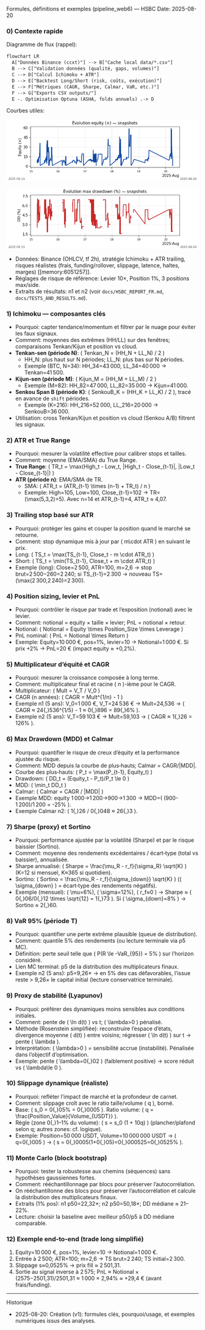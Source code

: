 Formules, définitions et exemples (pipeline_web6) — HSBC
Date: 2025-08-20

### 0) Contexte rapide
Diagramme de flux (rappel):

```mermaid
flowchart LR
  A["Données Binance (ccxt)"] --> B["Cache local data/*.csv"]
  B --> C["Validation données (qualité, gaps, volumes)"]
  C --> D["Calcul Ichimoku + ATR"]
  D --> E["Backtest Long/Short (risk, coûts, exécution)"]
  E --> F["Métriques (CAGR, Sharpe, Calmar, VaR, etc.)"]
  F --> G["Exports CSV outputs/"]
  E -. Optimisation Optuna (ASHA, folds annuels) .-> D
```

Courbes utiles:

![Equity timeline](../outputs/graphs/equity_timeline_pipeline_web6.png)

![Drawdown timeline](../outputs/graphs/dd_timeline_pipeline_web6.png)
- Données: Binance (OHLCV, tf 2h), stratégie Ichimoku + ATR trailing, risques réalistes (frais, funding/rollover, slippage, latence, haltes, marges) [[memory:6051257]].
- Réglages de risque de référence: Levier 10×, Position 1%, 3 positions max/side.
- Extraits de résultats: n1 et n2 (voir `docs/HSBC_REPORT_FR.md`, `docs/TESTS_AND_RESULTS.md`).

### 1) Ichimoku — composantes clés
- Pourquoi: capter tendance/momentum et filtrer par le nuage pour éviter les faux signaux.
- Comment: moyennes des extrêmes (HH/LL) sur des fenêtres; comparaisons Tenkan/Kijun et position vs cloud.
- **Tenkan‑sen (période N)**: \( Tenkan_N = (HH_N + LL_N) / 2 \)
  - HH_N: plus haut sur N périodes; LL_N: plus bas sur N périodes.
  - Exemple (BTC, N=34): HH_34=43 000, LL_34=40 000 → Tenkan=41 500.
- **Kijun‑sen (période M)**: \( Kijun_M = (HH_M + LL_M) / 2 \)
  - Exemple (M=82): HH_82=47 000, LL_82=35 000 → Kijun=41 000.
- **Senkou Span B (période K)**: \( SenkouB_K = (HH_K + LL_K) / 2 \), tracé en avance de `shift` périodes.
  - Exemple (K=216): HH_216=52 000, LL_216=20 000 → SenkouB=36 000.
- Utilisation: cross Tenkan/Kijun et position vs cloud (Senkou A/B) filtrent les signaux.

### 2) ATR et True Range
- Pourquoi: mesurer la volatilité effective pour calibrer stops et tailles.
- Comment: moyenne (EMA/SMA) du True Range.
- **True Range**: \( TR_t = \max(High_t - Low_t, |High_t - Close_{t-1}|, |Low_t - Close_{t-1}|) \)
- **ATR (période n)**: EMA/SMA de TR.
  - SMA: \( ATR_t = (ATR_{t-1} \times (n-1) + TR_t) / n \)
  - Exemple: High=105, Low=100, Close_{t-1}=102 → TR=\(\max(5,3,2)=5\). Avec n=14 et ATR_{t-1}=4, ATR_t ≈ 4,07.

### 3) Trailing stop basé sur ATR
- Pourquoi: protéger les gains et couper la position quand le marché se retourne.
- Comment: stop dynamique mis à jour par \( m\cdot ATR \) en suivant le prix.
- Long: \( TS_t = \max(TS_{t-1}, Close_t - m \cdot ATR_t) \)
- Short: \( TS_t = \min(TS_{t-1}, Close_t + m \cdot ATR_t) \)
- Exemple (long): Close=2 500, ATR=100, m=2,6 → stop brut=2 500−260=2 240; si TS_{t-1}=2 300 → nouveau TS=\(\max(2 300,2 240)=2 300\).

### 4) Position sizing, levier et PnL
- Pourquoi: contrôler le risque par trade et l’exposition (notional) avec le levier.
- Comment: notional = equity × taille × levier; PnL = notional × retour.
- Notional: \( Notional = Equity \times Position\_Size \times Leverage \)
- PnL nominal: \( PnL = Notional \times Return \)
- Exemple: Equity=10 000 €, pos=1%, levier=10 → Notional=1 000 €. Si prix +2% → PnL=20 € (impact equity ≈ +0,2%).

### 5) Multiplicateur d’équité et CAGR
- Pourquoi: mesurer la croissance composée à long terme.
- Comment: multiplicateur final et racine \( n \)-ième pour le CAGR.
- Multiplicateur: \( Mult = V_T / V_0 \)
- CAGR (n années): \( CAGR = Mult^{1/n} - 1 \)
- Exemple n1 (5 ans): V_0=1 000 €, V_T=24 536 € → Mult=24,536 → \( CAGR ≈ 24{,}536^{1/5} - 1 ≈ 0{,}896 = 89{,}6\% \).
- Exemple n2 (5 ans): V_T=59 103 € → Mult=59,103 → \( CAGR ≈ 1{,}26 = 126\% \).

### 6) Max Drawdown (MDD) et Calmar
- Pourquoi: quantifier le risque de creux d’équity et la performance ajustée du risque.
- Comment: MDD depuis la courbe de plus‑hauts; Calmar = CAGR/|MDD|.
- Courbe des plus‑hauts: \( P_t = \max(P_{t-1}, Equity_t) \)
- Drawdown: \( DD_t = (Equity_t - P_t)/P_t \le 0 \)
- MDD: \( \min_t DD_t \)
- Calmar: \( Calmar = CAGR / |MDD| \)
- Exemple MDD: equity 1 000→1 200→900→1 300 → MDD=\( (900-1 200)/1 200 = -25\% \).
- Exemple Calmar n2: \( 1{,}26 / 0{,}048 ≈ 26{,}3 \).

### 7) Sharpe (proxy) et Sortino
- Pourquoi: performance ajustée par la volatilité (Sharpe) et par le risque baissier (Sortino).
- Comment: moyenne des rendements excédentaires / écart‑type (total vs baissier), annualisée.
- Sharpe annualisé: \( Sharpe = \frac{\mu_R - r_f}{\sigma_R} \sqrt{K} \) (K=12 si mensuel, K≈365 si quotidien).
- Sortino: \( Sortino = \frac{\mu_R - r_f}{\sigma_{down}} \sqrt{K} \) (\( \sigma_{down} \) = écart‑type des rendements négatifs).
- Exemple (mensuel): \( \mu=6\%\), \( \sigma=12\%\), \( r_f≈0 \) → Sharpe ≈ \( 0{,}06/0{,}12 \times \sqrt{12} = 1{,}73 \). Si \( \sigma_{down}=8\% \) → Sortino ≈ 2{,}60.

### 8) VaR 95% (période T)
- Pourquoi: quantifier une perte extrême plausible (queue de distribution).
- Comment: quantile 5% des rendements (ou lecture terminale via p5 MC).
- Définition: perte seuil telle que \( P(R \le -VaR_{95}) = 5\% \) sur l’horizon considéré.
- Lien MC terminal: p5 de la distribution des multiplicateurs finaux.
- Exemple n2 (5 ans): p5=9,26× → en 5% des cas défavorables, l’issue reste > 9,26× le capital initial (lecture conservatrice terminale).

### 9) Proxy de stabilité (Lyapunov)
- Pourquoi: préférer des dynamiques moins sensibles aux conditions initiales.
- Comment: pente de \( \ln d(t) \) vs t; \( \lambda>0 \) pénalisé.
- Méthode (Rosenstein simplifiée): reconstruire l’espace d’états, divergence moyenne \( d(t) \) entre voisins; régresser \( \ln d(t) \) sur t → pente \( \lambda \).
- Interprétation: \( \lambda>0 \) = sensibilité accrue (instabilité). Pénalisée dans l’objectif d’optimisation.
- Exemple: pente \( \lambda=0{,}02 \) (faiblement positive) → score réduit vs \( \lambda\le 0 \).

### 10) Slippage dynamique (réaliste)
- Pourquoi: refléter l’impact de marché et la profondeur de carnet.
- Comment: slippage croît avec le ratio taille/volume \( q \), borné.
- Base: \( s_0 = 0{,}05\% = 0{,}0005 \). Ratio volume: \( q = \frac{Position\_Value}{Volume\_{USDT}} \).
- Règle (zone 0{,}1–1% du volume): \( s = s_0 (1 + 10q) \) (plancher/plafond selon q; autres zones: cf. logique).
- Exemple: Position=50 000 USDT, Volume=10 000 000 USDT → \( q=0{,}005 \) → \( s = 0{,}0005(1+0{,}05)=0{,}000525=0{,}0525\% \).

### 11) Monte Carlo (block bootstrap)
- Pourquoi: tester la robustesse aux chemins (séquences) sans hypothèses gaussiennes fortes.
- Comment: rééchantillonnage par blocs pour préserver l’autocorrélation.
- On rééchantillonne des blocs pour préserver l’autocorrélation et calcule la distribution des multiplicateurs finaux.
- Extraits (1% pos): n1 p50=22,32×; n2 p50=50,18×; DD médiane ≈ 21–22%.
- Lecture: choisir la baseline avec meilleur p50/p5 à DD médiane comparable.

### 12) Exemple end‑to‑end (trade long simplifié)
1) Equity=10 000 €, pos=1%, levier=10 → Notional=1 000 €.
2) Entrée à 2 500; ATR=100; m=2,6 → TS brut=2 240; TS initial=2 300.
3) Slippage s≈0,0525% → prix fill ≈ 2 501,31.
4) Sortie au signal inverse à 2 575; PnL ≈ Notional × (2575−2501,31)/2501,31 ≈ 1 000 × 2,94% ≈ +29,4 € (avant frais/funding).

---

Historique
- 2025-08-20: Création (v1): formules clés, pourquoi/usage, et exemples numériques issus des analyses.


